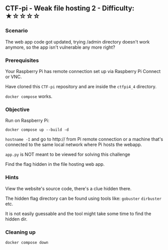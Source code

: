 ## CTF-pi - Weak file hosting 2 - Difficulty: ★☆☆☆☆

### Scenario

The web app code got updated, trying /admin directory doesn't work anymore, so the app isn't vulnerable any more right?

### Prerequisites

Your Raspberry Pi has remote connection set up via Raspberry Pi Connect or VNC.

Have cloned this `CTF-pi` repository and are inside the `ctfpi4_4` directory.

`docker compose` works.


### Objective

Run on Raspberry Pi:

`docker compose up --build -d`

`hostname -I` and go to http://<ip-address> from Pi remote connection
or a machine that's connected to the same local network where Pi hosts the webapp.

`app.py` is NOT meant to be viewed for solving this challenge

Find the flag hidden in the file hosting web app.



### **Hints**

View the website's source code, there's a clue hidden there.

The hidden flag directory can be found using tools like: `gobuster` `dirbuster` etc.

It is not easily guessable and the tool might take some time to find the hidden dir.

### Cleaning up

`docker compose down`